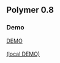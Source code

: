 ## Polymer 0.8
### Demo

<a href="/web-components/examples/polymer/0.8" target="_blank">DEMO</a>
<br/><br/>
<a href="http://localhost:3000/polymer/0.8" target="_blank">(local DEMO)</a>
